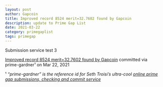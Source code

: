```yaml
---
layout: post
author: Gapcoin
title: Improved record 8524 merit=32.7602 found by Gapcoin
description: update to Prime Gap List
date: 2021-03-22
category: primegaplist
tags: primegap
---
```


Submission service test 3

[Improved record 8524 merit=32.7602 found by Gapcoin](https://github.com/primegap-list-project/prime-gap-list/commit/75a8ce746d4656ad3765572e035ebc29f56afcc2) committed via prime-gardner¹ on Mar 22, 2021

¹ *“prime-gardner” is the reference id for Seth Troisi’s ultra-cool [online prime gap submissions, checking and commit service](https://primegaps.cloudygo.com/)*
